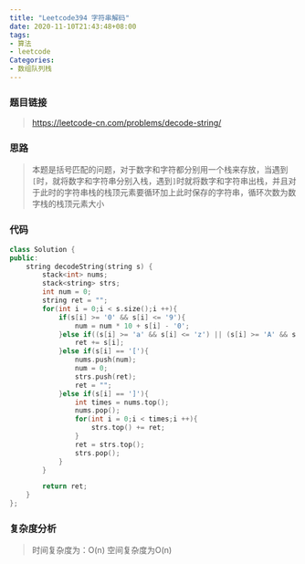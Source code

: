 ```yaml
---
title: "Leetcode394 字符串解码"
date: 2020-11-10T21:43:48+08:00
tags:
- 算法
- leetcode
Categories:
- 数组队列栈
---
```




### **题目链接**

> https://leetcode-cn.com/problems/decode-string/

### **思路**

> 本题是括号匹配的问题，对于数字和字符都分别用一个栈来存放，当遇到`[`时，就将数字和字符串分别入栈，遇到`]`时就将数字和字符串出栈，并且对于此时的字符串栈的栈顶元素要循环加上此时保存的字符串，循环次数为数字栈的栈顶元素大小

### **代码**

```c++
class Solution {
public:
    string decodeString(string s) {
        stack<int> nums;
        stack<string> strs;
        int num = 0;
        string ret = "";
        for(int i = 0;i < s.size();i ++){
            if(s[i] >= '0' && s[i] <= '9'){
                num = num * 10 + s[i] - '0';
            }else if((s[i] >= 'a' && s[i] <= 'z') || (s[i] >= 'A' && s[i] <= 'Z')){
                ret += s[i];
            }else if(s[i] == '['){
                nums.push(num);
                num = 0;
                strs.push(ret);
                ret = "";
            }else if(s[i] == ']'){
                int times = nums.top();
                nums.pop();
                for(int i = 0;i < times;i ++){
                    strs.top() += ret;
                }
                ret = strs.top();
                strs.pop();
            }
        }

        return ret; 
    }
};
```

### **复杂度分析**

> 时间复杂度为：O(n) 空间复杂度为O(n)